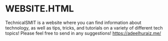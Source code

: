 # WEBSITE.HTML
TechnicalSMIT is a website where you can find information about technology, as well as tips, tricks, and tutorials on a variety of different tech topics! Please feel free to send in any suggestions! https://adeelhuraiz.me/
